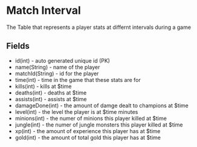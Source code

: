 # Match Interval
The Table that represents a player stats at differnt intervals during a game 

## Fields
- id(int) - auto generated unique id (PK)
- name(String) - name of the player
- matchId(String) - id for the player
- time(int) - time in the game that these stats are for 
- kills(int) - kills at $time
- deaths(int) - deaths at $time
- assists(int) - assists at $time
- damageDone(int) - the amount of damge dealt to champions at $time
- level(int) - the level the player is at $time minutes
- minions(int) - the numer of minions this player killed at $time
- jungle(int) - the numer of jungle monsters this player killed at $time
- xp(int) - the amount of experience this player has at $time
- gold(int) - the amount of total gold this player has at $time